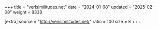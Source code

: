 +++
title = "verisimilitudes.net"
date = "2024-01-08"
updated = "2025-02-08"
weight = 8338

[extra]
source = "http://verisimilitudes.net/"
ratio = 100
size = 8
+++
